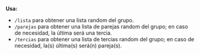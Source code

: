**Usa:**
* `/lista`   para obtener una lista random del grupo.
* `/parejas` para obtener una lista de parejas random del grupo; en caso de necesidad, la última será una tercia.
* `/tercias` para obtener una lista de tercias random del grupo; en caso de necesidad, la(s) última(s) será(n) pareja(s).